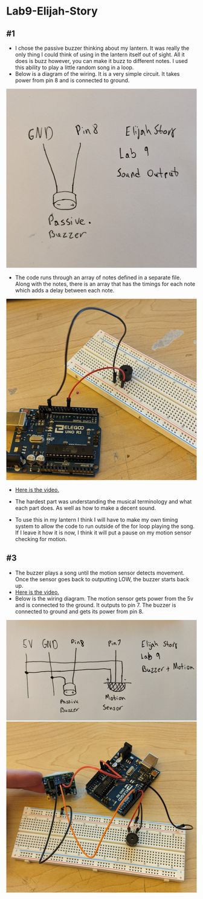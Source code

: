 # Lab9-Elijah-Story

## #1
- I chose the passive buzzer thinking about my lantern. It was really the only thing I could think of using in the lantern itself out of sight. All it does is buzz however, you can make it buzz to different notes. I used this ability to play a little random song in a loop.
- Below is a diagram of the wiring. It is a very simple circuit. It takes power from pin 8 and is connected to ground.
<img src="images/buzzer-diagram.jpg" width = 640>

- The code runs through an array of notes defined in a separate file. Along with the notes, there is an array that has the timings for each note which adds a delay between each note.
<img src="images/buzzer.jpg" width = 640>

- [Here is the video.](https://photos.app.goo.gl/16EzsTCNFE9SGHW58)
- The hardest part was understanding the musical terminology and what each part does. As well as how to make a decent sound.

- To use this in my lantern I think I will have to make my own timing system to allow the code to run outside of the for loop playing the song. If I leave it how it is now, I think it will put a pause on my motion sensor checking for motion.

## #3
- The buzzer plays a song until the motion sensor detects movement. Once the sensor goes back to outputting LOW, the buzzer starts back up.
- [Here is the video.](https://photos.app.goo.gl/YLU1F3VGqVp5JhANA)
- Below is the wiring diagram. The motion sensor gets power from the 5v and is connected to the ground. It outputs to pin 7. The buzzer is connected to ground and gets its power from pin 8.
<img src="images/buzzer-motion-diagram.jpg" width = 640>
<img src="images/buzzer-motion.jpg" width = 640>
